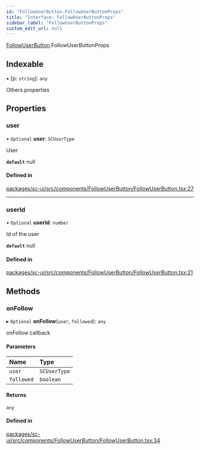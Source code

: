 ```yaml
---
id: "FollowUserButton.FollowUserButtonProps"
title: "Interface: FollowUserButtonProps"
sidebar_label: "FollowUserButtonProps"
custom_edit_url: null
---
```


[FollowUserButton](../modules/FollowUserButton).FollowUserButtonProps

## Indexable

▪ [p: `string`]: `any`

Others properties

## Properties

### user

• `Optional` **user**: `SCUserType`

User

**`default`** null

#### Defined in

[packages/sc-ui/src/components/FollowUserButton/FollowUserButton.tsx:27](https://github.com/selfcommunity/community-ui/blob/7f26f69/packages/sc-ui/src/components/FollowUserButton/FollowUserButton.tsx#L27)

___

### userId

• `Optional` **userId**: `number`

Id of the user

**`default`** null

#### Defined in

[packages/sc-ui/src/components/FollowUserButton/FollowUserButton.tsx:21](https://github.com/selfcommunity/community-ui/blob/7f26f69/packages/sc-ui/src/components/FollowUserButton/FollowUserButton.tsx#L21)

## Methods

### onFollow

▸ `Optional` **onFollow**(`user`, `followed`): `any`

onFollow callback

#### Parameters

| Name | Type |
| :------ | :------ |
| `user` | `SCUserType` |
| `followed` | `boolean` |

#### Returns

`any`

#### Defined in

[packages/sc-ui/src/components/FollowUserButton/FollowUserButton.tsx:34](https://github.com/selfcommunity/community-ui/blob/7f26f69/packages/sc-ui/src/components/FollowUserButton/FollowUserButton.tsx#L34)
